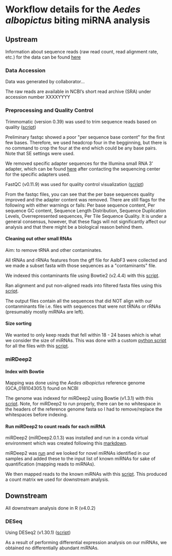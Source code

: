 # Workflow details for the *Aedes albopictus* biting miRNA analysis

## Upstream 
Information about sequence reads (raw read count, read alignment rate, etc.) for the data can be found [here](https://docs.google.com/spreadsheets/d/1uGxz6Iz_dW80iDmIz8P019yGQuOd1hK0S7qcz8FfFZY/edit?gid=0#gid=0)

### Data Accession
Data was generated by collaborator...

The raw reads are available in NCBI’s short read archive (SRA) under accession number XXXXYYYY

### Preprocessing and Quality Control

Trimmomatic (version 0.39) was used to trim sequence reads based on quality ([script](https://github.com/mch246/autogenous-vs-anautogenous-miRNA-expression/blob/main/upstream/scripts/trimmomatic.sh))

Preliminary fastqc showed a poor "per sequence base content" for the first few bases. Therefore, we used headcrop four in the begginning, but there is no command to crop the four at the end which could be any base pairs. Note that SE settings were used. 

We removed specific adapter sequences for the Illumina small RNA 3' adapter, which can be found [here](https://github.com/mch246/autogenous-vs-anautogenous-miRNA-expression/blob/main/upstream/smRNA_NexFlex_adapters.fa) after contacting the sequencing center for the specific adapters used. 

FastQC (v0.11.9) was used for quality control visualization ([script](https://github.com/mch246/autogenous-vs-anautogenous-miRNA-expression/blob/main/upstream/scripts/fastqc.sh))

From the fastqc files, you can see that the per base sequences quality improved and the adapter content was removed. There are still flags for the following with either warnings or fails: Per base sequence content, Per sequence GC content, Sequence Length Distribution, Sequence Duplication Levels, Overrepresented sequences, Per Tile Sequence Quality. It is under a general consensus, however, that these flags will not significantly affect our analysis and that there might be a biological reason behind them. 

#### Cleaning out other small RNAs
Aim: to remove tRNA and other contaminates.

All tRNAs and rRNAs features from the gff file for AalbF3 were collected and we made a subset fasta with those sequences as a "contaminants" file.

We indexed this contaminants file using Bowtie2 (v2.4.4) with this [script](https://github.com/srmarzec/albopictus_biting_miRNA/blob/main/Upstream/scripts/contaminants_index.sh).

Ran alignment and put non-aligned reads into filtered fasta files using this [script](https://github.com/srmarzec/albopictus_biting_miRNA/blob/main/Upstream/scripts/contaminants_align.sh).

The output files contain all the sequences that did NOT align with our contanminants file i.e. files with sequences that were not tRNAs or rRNAs (presumably mostly miRNAs are left).

#### Size sorting

We wanted to only keep reads that fell within 18 - 24 bases which is what we consider the size of miRNAs. This was done with a custom [python script](https://github.com/srmarzec/albopictus_biting_miRNA/blob/main/Upstream/scripts/python_scripts/trimANDsizeSort.py) for all the files with this [script](https://github.com/srmarzec/albopictus_biting_miRNA/blob/main/Upstream/scripts/sortSize_multi.sh).

### miRDeep2 
#### Index with Bowtie

Mapping was done using the *Aedes albopictus* reference genome (GCA_018104305.1) found on NCBI

The genome was indexed for miRDeep2 using Bowtie (v1.3.1) with this [script](). Note, for miRDeep2 to run properly, there can be no whitespace in the headers of the reference genome fasta so I had to remove/replace the whitespaces before indexing.

#### Run miRDeep2 to count reads for each miRNA

miRDeep2 (miRDeep2.0.1.3) was installed and run in a conda virtual environment which was created following this [markdown](https://github.com/srmarzec/Culex_Biting_miRNA/blob/main/misc/Conda_VirtualEnvironment.md).

miRDeep2 was [run](https://github.com/srmarzec/albopictus_biting_miRNA/blob/main/Upstream/scripts/miRDeep2.sh) and we looked for novel miRNAs identified in our samples and added these to the input list of known miRNAs for sake of quantification (mapping reads to miRNAs).

We then mapped reads to the known miRNAs with this [script](https://github.com/srmarzec/albopictus_biting_miRNA/blob/main/Upstream/scripts/quantifier_FULL.sh). This produced a count matrix we used for downstream analysis. 

## Downstream

All downstream analysis done in R (v4.0.2)

### DESeq
Using DESeq2 (v1.30.1) ([script](https://github.com/srmarzec/albopictus_biting_miRNA/blob/main/Downstream/DESeq.R))

As a result of performing differential expression analysis on our miRNAs, we obtained no differentially abundant miRNAs.
